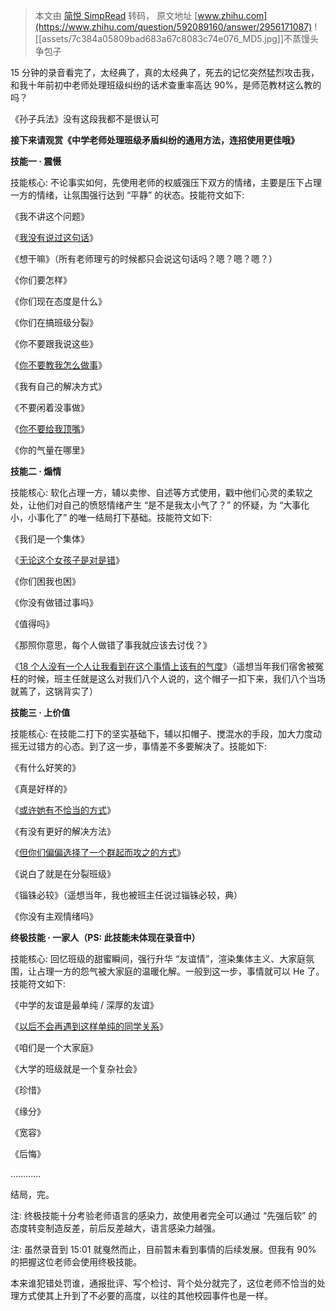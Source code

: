 > 本文由 [简悦 SimpRead](http://ksria.com/simpread/) 转码， 原文地址 [www.zhihu.com](https://www.zhihu.com/question/592089160/answer/2956171087) ![[assets/7c384a05809bad683a67c8083c74e076_MD5.jpg]]不蒸馒头争包子

15 分钟的录音看完了，太经典了，真的太经典了，死去的记忆突然猛烈攻击我，和我十年前初中老师处理班级纠纷的话术查重率高达 90%，是师范教材这么教的吗？

《孙子兵法》没有这段我都不是很认可

**接下来请观赏《中学老师处理班级矛盾纠纷的通用方法，连招使用更佳哦》**

**技能一 · 震慑**

技能核心: 不论事实如何，先使用老师的权威强压下双方的情绪，主要是压下占理一方的情绪，让氛围强行达到 “平静” 的状态。技能符文如下:

《我不讲这个问题》

《[我没有说过这句话](https://www.zhihu.com/search?q=%E6%88%91%E6%B2%A1%E6%9C%89%E8%AF%B4%E8%BF%87%E8%BF%99%E5%8F%A5%E8%AF%9D&search_source=Entity&hybrid_search_source=Entity&hybrid_search_extra=%7B%22sourceType%22%3A%22answer%22%2C%22sourceId%22%3A2956171087%7D)》

《想干嘛》（所有老师理亏的时候都只会说这句话吗？嗯？嗯？嗯？）

《你们要怎样》

《你们现在态度是什么》

《你们在搞班级分裂》

《你不要跟我说这些》

《[你不要教我怎么做事](https://www.zhihu.com/search?q=%E4%BD%A0%E4%B8%8D%E8%A6%81%E6%95%99%E6%88%91%E6%80%8E%E4%B9%88%E5%81%9A%E4%BA%8B&search_source=Entity&hybrid_search_source=Entity&hybrid_search_extra=%7B%22sourceType%22%3A%22answer%22%2C%22sourceId%22%3A2956171087%7D)》

《我有自己的解决方式》

《不要闲着没事做》

《[你不要给我顶嘴](https://www.zhihu.com/search?q=%E4%BD%A0%E4%B8%8D%E8%A6%81%E7%BB%99%E6%88%91%E9%A1%B6%E5%98%B4&search_source=Entity&hybrid_search_source=Entity&hybrid_search_extra=%7B%22sourceType%22%3A%22answer%22%2C%22sourceId%22%3A2956171087%7D)》

《你的气量在哪里》

**技能二 · 煽情**

技能核心: 软化占理一方，辅以卖惨、自述等方式使用，戳中他们心灵的柔软之处，让他们对自己的愤怒情绪产生 “是不是我太小气了？” 的怀疑，为 “大事化小，小事化了” 的唯一结局打下基础。技能符文如下:

《我们是一个集体》

《[无论这个女孩子是对是错](https://www.zhihu.com/search?q=%E6%97%A0%E8%AE%BA%E8%BF%99%E4%B8%AA%E5%A5%B3%E5%AD%A9%E5%AD%90%E6%98%AF%E5%AF%B9%E6%98%AF%E9%94%99&search_source=Entity&hybrid_search_source=Entity&hybrid_search_extra=%7B%22sourceType%22%3A%22answer%22%2C%22sourceId%22%3A2956171087%7D)》

《你们困我也困》

《你没有做错过事吗》

《值得吗》

《那照你意思，每个人做错了事我就应该去讨伐？》

《[18 个人没有一个人让我看到在这个事情上该有的气度](https://www.zhihu.com/search?q=18%E4%B8%AA%E4%BA%BA%E6%B2%A1%E6%9C%89%E4%B8%80%E4%B8%AA%E4%BA%BA%E8%AE%A9%E6%88%91%E7%9C%8B%E5%88%B0%E5%9C%A8%E8%BF%99%E4%B8%AA%E4%BA%8B%E6%83%85%E4%B8%8A%E8%AF%A5%E6%9C%89%E7%9A%84%E6%B0%94%E5%BA%A6&search_source=Entity&hybrid_search_source=Entity&hybrid_search_extra=%7B%22sourceType%22%3A%22answer%22%2C%22sourceId%22%3A2956171087%7D)》（遥想当年我们宿舍被冤枉的时候，班主任就是这么对我们八个人说的，这个帽子一扣下来，我们八个当场就蔫了，这锅背实了）

**技能三 · 上价值**

技能核心: 在技能二打下的坚实基础下，辅以扣帽子、搅混水的手段，加大力度动摇无过错方的心态。到了这一步，事情差不多要解决了。技能如下:

《有什么好笑的》

《真是好样的》

《[或许她有不恰当的方式](https://www.zhihu.com/search?q=%E6%88%96%E8%AE%B8%E5%A5%B9%E6%9C%89%E4%B8%8D%E6%81%B0%E5%BD%93%E7%9A%84%E6%96%B9%E5%BC%8F&search_source=Entity&hybrid_search_source=Entity&hybrid_search_extra=%7B%22sourceType%22%3A%22answer%22%2C%22sourceId%22%3A2956171087%7D)》

《有没有更好的解决方法》

《[但你们偏偏选择了一个群起而攻之的方式](https://www.zhihu.com/search?q=%E4%BD%86%E4%BD%A0%E4%BB%AC%E5%81%8F%E5%81%8F%E9%80%89%E6%8B%A9%E4%BA%86%E4%B8%80%E4%B8%AA%E7%BE%A4%E8%B5%B7%E8%80%8C%E6%94%BB%E4%B9%8B%E7%9A%84%E6%96%B9%E5%BC%8F&search_source=Entity&hybrid_search_source=Entity&hybrid_search_extra=%7B%22sourceType%22%3A%22answer%22%2C%22sourceId%22%3A2956171087%7D)》

《说白了就是在分裂班级》

《锱铢必较》（遥想当年，我也被班主任说过锱铢必较，典）

《你没有主观情绪吗》

**终极技能 · 一家人（PS: 此技能未体现在录音中）**

技能核心: 回忆班级的甜蜜瞬间，强行升华 “友谊情”，渲染集体主义、大家庭氛围，让占理一方的怨气被大家庭的温暖化解。一般到这一步，事情就可以 He 了。技能符文如下:

《中学的友谊是最单纯 / 深厚的友谊》

《[以后不会再遇到这样单纯的同学关系](https://www.zhihu.com/search?q=%E4%BB%A5%E5%90%8E%E4%B8%8D%E4%BC%9A%E5%86%8D%E9%81%87%E5%88%B0%E8%BF%99%E6%A0%B7%E5%8D%95%E7%BA%AF%E7%9A%84%E5%90%8C%E5%AD%A6%E5%85%B3%E7%B3%BB&search_source=Entity&hybrid_search_source=Entity&hybrid_search_extra=%7B%22sourceType%22%3A%22answer%22%2C%22sourceId%22%3A2956171087%7D)》

《咱们是一个大家庭》

《大学的班级就是一个复杂社会》

《珍惜》

《缘分》

《宽容》

《后悔》

…………

结局，完。

注: 终极技能十分考验老师语言的感染力，故使用者完全可以通过 “先强后软” 的态度转变制造反差，前后反差越大，语言感染力越强。

注: 虽然录音到 15:01 就戛然而止，目前暂未看到事情的后续发展。但我有 90% 的把握这位老师会使用终极技能。

本来谁犯错处罚谁，通报批评、写个检讨、背个处分就完了，这位老师不恰当的处理方式使其上升到了不必要的高度，以往的其他校园事件也是一样。